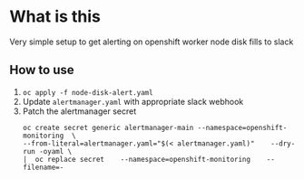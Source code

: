 # What is this

Very simple setup to get alerting on openshift worker node disk fills to slack 

## How to use

1. `oc apply -f node-disk-alert.yaml`
2. Update `alertmanager.yaml` with appropriate slack webhook
3. Patch the alertmanager secret
    ```
    oc create secret generic alertmanager-main --namespace=openshift-monitoring  \
    --from-literal=alertmanager.yaml="$(< alertmanager.yaml)"    --dry-run -oyaml \ 
    |  oc replace secret    --namespace=openshift-monitoring    --filename=-
    ```
